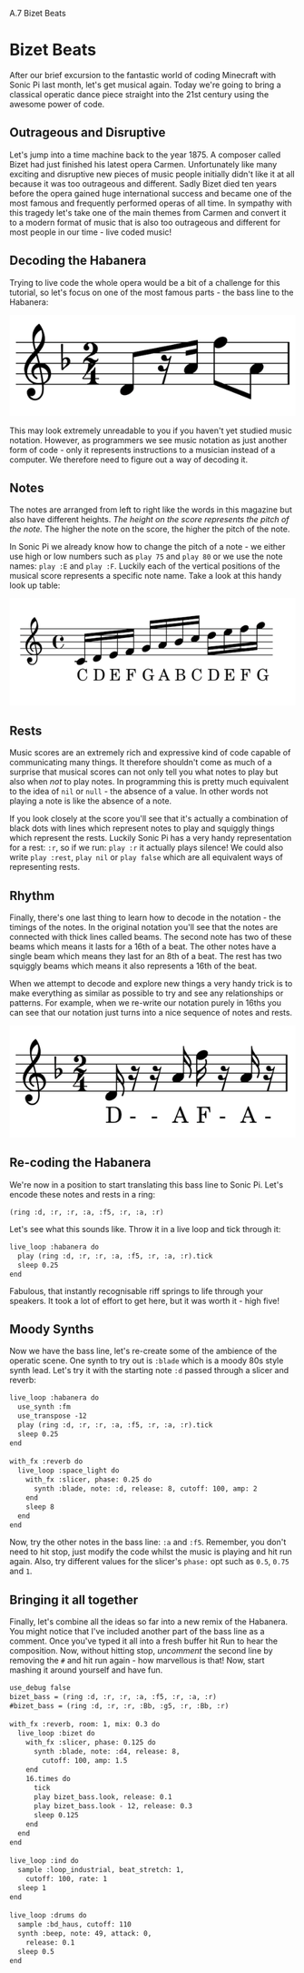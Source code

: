 A.7 Bizet Beats

# Bizet Beats

After our brief excursion to the fantastic world of coding Minecraft
with Sonic Pi last month, let's get musical again. Today we're going to
bring a classical operatic dance piece straight into the 21st century
using the awesome power of code.

## Outrageous and Disruptive

Let's jump into a time machine back to the year 1875. A composer called
Bizet had just finished his latest opera Carmen.  Unfortunately like
many exciting and disruptive new pieces of music people initially
didn't like it at all because it was too outrageous and different. Sadly
Bizet died ten years before the opera gained huge international success
and became one of the most famous and frequently performed operas
of all time. In sympathy with this tragedy let's take one of the main
themes from Carmen and convert it to a modern format of music that is
also too outrageous and different for most people in our time - live
coded music!

## Decoding the Habanera

Trying to live code the whole opera would be a bit of a challenge for
this tutorial, so let's focus on one of the most famous parts - the bass
line to the Habanera:

![Habanera Riff](../images/tutorial/articles/A.07-bizet/habanera.png)

This may look extremely unreadable to you if you haven't yet studied
music notation.  However, as programmers we see music notation as just
another form of code - only it represents instructions to a musician instead
of a computer. We therefore need to figure out a way of decoding it. 

## Notes

The notes are arranged from left to right like the words in this
magazine but also have different heights. *The height on the score
represents the pitch of the note.* The higher the note on the score, the
higher the pitch of the note.

In Sonic Pi we already know how to change the pitch of a note - we
either use high or low numbers such as `play 75` and `play 80` or we use
the note names: `play :E` and `play :F`. Luckily each of the vertical
positions of the musical score represents a specific note name. Take a
look at this handy look up table:

![Notes](../images/tutorial/articles/A.07-bizet/notes.png)

## Rests

Music scores are an extremely rich and expressive kind of code capable
of communicating many things. It therefore shouldn't come as much of a
surprise that musical scores can not only tell you what notes to play but
also when *not* to play notes. In programming this is pretty much
equivalent to the idea of `nil` or `null` - the absence of a value. In
other words not playing a note is like the absence of a note.

If you look closely at the score you'll see that it's actually a
combination of black dots with lines which represent notes to play and
squiggly things which represent the rests. Luckily Sonic Pi has a very
handy representation for a rest: `:r`, so if we run: `play :r` it
actually plays silence! We could also write `play :rest`, `play nil` or
`play false` which are all equivalent ways of representing rests.

## Rhythm

Finally, there's one last thing to learn how to decode in the notation -
the timings of the notes. In the original notation you'll see that the
notes are connected with thick lines called beams. The second note has
two of these beams which means it lasts for a 16th of a beat. The other
notes have a single beam which means they last for an 8th of a beat. The
rest has two squiggly beams which means it also represents a 16th of the
beat.

When we attempt to decode and explore new things a very handy trick is
to make everything as similar as possible to try and see any
relationships or patterns. For example, when we re-write our notation
purely in 16ths you can see that our notation just turns into a nice
sequence of notes and rests.

![Habanera Riff 2](../images/tutorial/articles/A.07-bizet/habanera2.png)

## Re-coding the Habanera

We're now in a position to start translating this bass line to Sonic
Pi. Let's encode these notes and rests in a ring:

```
(ring :d, :r, :r, :a, :f5, :r, :a, :r)
```
    
Let's see what this sounds like. Throw it in a live loop and tick
through it:

```
live_loop :habanera do
  play (ring :d, :r, :r, :a, :f5, :r, :a, :r).tick
  sleep 0.25
end
```
    
Fabulous, that instantly recognisable riff springs to life through your
speakers. It took a lot of effort to get here, but it was worth it -
high five!
    
## Moody Synths

Now we have the bass line, let's re-create some of the ambience of the
operatic scene. One synth to try out is `:blade` which is a moody 80s
style synth lead.  Let's try it with the starting note `:d` passed
through a slicer and reverb:

```
live_loop :habanera do
  use_synth :fm
  use_transpose -12
  play (ring :d, :r, :r, :a, :f5, :r, :a, :r).tick
  sleep 0.25
end

with_fx :reverb do
  live_loop :space_light do
    with_fx :slicer, phase: 0.25 do
      synth :blade, note: :d, release: 8, cutoff: 100, amp: 2
    end
    sleep 8
  end
end
```

Now, try the other notes in the bass line: `:a` and `:f5`. Remember, you
don't need to hit stop, just modify the code whilst the music is playing
and hit run again. Also, try different values for the slicer's `phase:`
opt such as `0.5`, `0.75` and `1`.

## Bringing it all together

Finally, let's combine all the ideas so far into a new remix of the
Habanera. You might notice that I've included another part of the bass
line as a comment. Once you've typed it all into a fresh buffer hit Run
to hear the composition. Now, without hitting stop, *uncomment* the
second line by removing the `#` and hit run again - how marvellous is
that! Now, start mashing it around yourself and have fun.

```
use_debug false
bizet_bass = (ring :d, :r, :r, :a, :f5, :r, :a, :r)
#bizet_bass = (ring :d, :r, :r, :Bb, :g5, :r, :Bb, :r)
 
with_fx :reverb, room: 1, mix: 0.3 do
  live_loop :bizet do
    with_fx :slicer, phase: 0.125 do
      synth :blade, note: :d4, release: 8,
        cutoff: 100, amp: 1.5
    end
    16.times do
      tick
      play bizet_bass.look, release: 0.1
      play bizet_bass.look - 12, release: 0.3
      sleep 0.125
    end
  end
end
 
live_loop :ind do
  sample :loop_industrial, beat_stretch: 1,
    cutoff: 100, rate: 1
  sleep 1
end
 
live_loop :drums do
  sample :bd_haus, cutoff: 110
  synth :beep, note: 49, attack: 0,
    release: 0.1
  sleep 0.5
end
```
